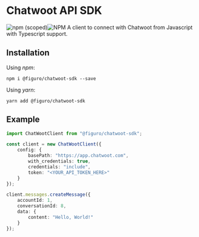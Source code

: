 # Chatwoot API SDK
![npm (scoped)](https://img.shields.io/npm/v/@figuro/chatwoot-sdk)![NPM](https://img.shields.io/npm/l/@figuro/chatwoot-sdk)
A client to connect with Chatwoot from Javascript with Typescript support.

## Installation

Using *npm*:

```shell
npm i @figuro/chatwoot-sdk --save
```

Using *yarn*:

```shell
yarn add @figuro/chatwoot-sdk
```

## Example

```typescript
import ChatWootClient from "@figuro/chatwoot-sdk";

const client = new ChatWootClient({
    config: {
        basePath: "https://app.chatwoot.com",
        with_credentials: true,
        credentials: "include",
        token: "<YOUR_API_TOKEN_HERE>"
    }
});

client.messages.createMessage({
    accountId: 1,
    conversationId: 8,
    data: {
        content: "Hello, World!"
    }
});
```
